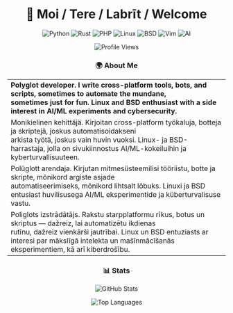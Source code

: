 <div align="center">

# 👋 Moi / Tere / Labrīt / Welcome

![Python](https://img.shields.io/badge/Python-3776AB?logo=python&logoColor=white)
![Rust](https://img.shields.io/badge/Rust-000000?logo=rust&logoColor=white)
![PHP](https://img.shields.io/badge/PHP-777BB4?logo=php&logoColor=white)
![Linux](https://img.shields.io/badge/Linux-FCC624?logo=linux&logoColor=black)
![BSD](https://img.shields.io/badge/BSD-DA291C?logo=freebsd&logoColor=white)
![Vim](https://img.shields.io/badge/Vim-019733?logo=vim&logoColor=white)
![AI](https://img.shields.io/badge/AI-FF6F00?logo=tensorflow&logoColor=white)

![Profile Views](https://komarev.com/ghpvc/?username=noskla&color=blueviolet&style=for-the-badge)

### 🌍 About Me

| |
|:---|
| **Polyglot developer. I write cross-platform tools, bots, and scripts, sometimes to automate the mundane, <br>sometimes just for fun. Linux and BSD enthusiast with a side interest in AI/ML experiments and cybersecurity.** |
| Monikielinen kehittäjä. Kirjoitan cross-platform työkaluja, botteja ja skriptejä, joskus automatisoidakseni <br>arkista työtä, joskus vain huvin vuoksi. Linux- ja BSD-harrastaja, jolla on sivukiinnostus AI/ML-kokeiluihin ja kyberturvallisuuteen. |
| Polüglott arendaja. Kirjutan mitmesüsteemilisi tööriistu, botte ja skripte, mõnikord argiste asjade <br>automatiseerimiseks, mõnikord lihtsalt lõbuks. Linuxi ja BSD entusiast huvilisusega AI/ML eksperimentide ja küberturvalisuse vastu. |
| Poliglots izstrādātājs. Rakstu starpplatformu rīkus, botus un skriptus — dažreiz, lai automatizētu ikdienas <br>rutīnu, dažreiz vienkārši jautrībai. Linux un BSD entuziasts ar interesi par mākslīgā intelekta un mašīnmācīšanās eksperimentiem, kā arī kiberdrošību. |

### 📊 Stats

![GitHub Stats](https://github-readme-stats.vercel.app/api?username=noskla&show_icons=true&theme=radical&hide_border=true)

![Top Languages](https://github-readme-stats.vercel.app/api/top-langs/?username=noskla&layout=compact&theme=radical&hide_border=true)
